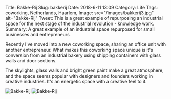 Title: Bakke-Rij
Slug: bakkerij
Date: 2018-6-11 13:09
Category: Life
Tags: coworking, Netherlands, Haarlem, 
Image: src="/images/bakkerij3.jpg" alt="Bakke-Rij"
Tweet: This is a great example of repurposing an industrial space for the next stage of the industrial revolution - knowledge work. 
Summary: A great example of an industrial space repurposed for small businesses and entrepreneurs 

Recently I've moved into a new coworking space, sharing an office unit with another entrepreneur. What makes this coworking space unique is it's conversion from an industrial bakery using shipping containers with glass walls and door sections.

The skylights, glass walls and bright green paint make a great atmosphere, and the space seems popular with designers and founders working in creative industries. It's an energetic space with a creative feel to it.

![Bakke-Rij]({filename}../images/bakkerij1.jpg)
![Bakke-Rij]({filename}../images/bakkerij2.jpg)
